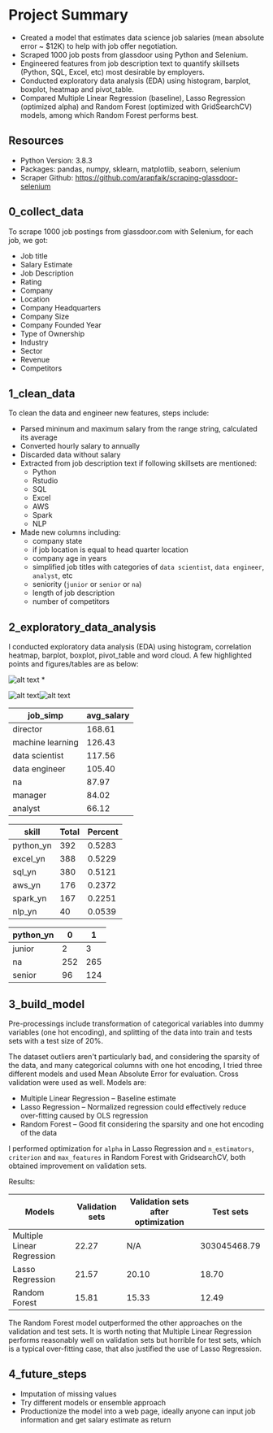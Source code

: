 # Project Summary

* Created a model that estimates data science job salaries (mean absolute error ~ $12K) to help with job offer negotiation.
* Scraped 1000 job posts from glassdoor using Python and Selenium.
* Engineered features from job description text to quantify skillsets (Python, SQL, Excel, etc) most desirable by employers.
* Conducted exploratory data analysis (EDA) using histogram, barplot, boxplot, heatmap and pivot_table.
* Compared Multiple Linear Regression (baseline), Lasso Regression (optimized alpha) and Random Forest (optimized with GridSearchCV) models, among which Random Forest performs best.

## Resources

* Python Version: 3.8.3
* Packages: pandas, numpy, sklearn, matplotlib, seaborn, selenium
* Scraper Github: https://github.com/arapfaik/scraping-glassdoor-selenium

## 0_collect_data

To scrape 1000 job postings from glassdoor.com with Selenium, for each job, we got:

* Job title 
* Salary Estimate
* Job Description
* Rating
* Company
* Location
* Company Headquarters
* Company Size
* Company Founded Year
* Type of Ownership
* Industry
* Sector
* Revenue
* Competitors

## 1_clean_data

To clean the data and engineer new features, steps include:

* Parsed mininum and maximum salary from the range string, calculated its average
* Converted hourly salary to annually
* Discarded data without salary
* Extracted from job description text if following skillsets are mentioned:
  * Python
  * Rstudio
  * SQL
  * Excel
  * AWS
  * Spark
  * NLP
* Made new columns including:
  * company state
  * if job location is equal to head quarter location
  * company age in years
  * simplified job titles with categories of `data scientist`, `data engineer`, `analyst`, etc
  * seniority (`junior` or `senior` or `na`)
  * length of job description
  * number of competitors

## 2_exploratory_data_analysis

I conducted exploratory data analysis (EDA) using histogram, correlation heatmap, barplot, boxplot, pivot_table and word cloud. A few highlighted points and figures/tables are as below:

![alt text](https://github.com/rui-zhang-ocean/data_scientist_salary/blob/master/figs/heatmap.png "heatmap") 
* 

![alt text](https://github.com/rui-zhang-ocean/data_scientist_salary/blob/master/figs/boxplot_python_yn.png "boxplot_python")![alt text](https://github.com/rui-zhang-ocean/data_scientist_salary/blob/master/figs/boxplot_excel_yn.png "boxplot_excel")

job_simp         | avg_salary  
---------------- | -----------
director         | 168.61
machine learning | 126.43
data scientist   | 117.56
data engineer    | 105.40
na               | 87.97
manager          | 84.02
analyst          | 66.12

 skill    | Total	|Percent
--------- | ------|-------
python_yn	|392	   |0.5283
excel_yn	 |388	   |0.5229
sql_yn	   |380	   |0.5121
aws_yn	   |176	   |0.2372
spark_yn	 |167	   |0.2251
nlp_yn	   |40	    |0.0539

python_yn|	0 	| 1	
---------| ---| ---
junior	  |2	  | 3
na	      |252	| 265
senior	  |96	 | 124

## 3_build_model

Pre-processings include transformation of categorical variables into dummy variables (one hot encoding), and splitting of the data into train and tests sets with a test size of 20%.

The dataset outliers aren't particularly bad, and considering the sparsity of the data, and many categorical columns with one hot encoding, I tried three different models and  used Mean Absolute Error for evaluation. Cross validation were used as well. Models are:

* Multiple Linear Regression – Baseline estimate
* Lasso Regression – Normalized regression could effectively reduce over-fitting caused by OLS regression
* Random Forest – Good fit considering the sparsity and one hot encoding of the data

I performed optimization for `alpha` in Lasso Regression and `n_estimators`, `criterion` and `max_features` in Random Forest with GridsearchCV, both obtained improvement on validation sets. 

Results:

Models                     | Validation sets | Validation sets after optimization | Test sets
-------------------------- | ----------------| -----------------------------------|---------
Multiple Linear Regression | 22.27           | N/A                                | 303045468.79
Lasso Regression           | 21.57           | 20.10                              | 18.70
Random Forest              | 15.81           | 15.33                              | 12.49

The Random Forest model outperformed the other approaches on the validation and test sets. It is worth noting that Multiple Linear Regression performs reasonably well on validation sets but horrible for test sets, which is a typical over-fitting case, that also justified the use of Lasso Regression.


## 4_future_steps

* Imputation of missing values
* Try different models or ensemble approach
* Productionize the model into a web page, ideally anyone can input job information and get salary estimate as return
